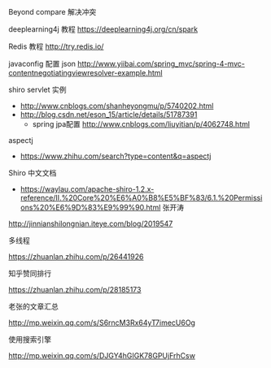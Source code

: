 
Beyond compare 解决冲突




deeplearning4j 教程
https://deeplearning4j.org/cn/spark

Redis 教程
http://try.redis.io/

javaconfig 配置 json
http://www.yiibai.com/spring_mvc/spring-4-mvc-contentnegotiatingviewresolver-example.html



shiro servlet 实例
- http://www.cnblogs.com/shanheyongmu/p/5740202.html
- http://blog.csdn.net/eson_15/article/details/51787391
    - spring jpa配置 http://www.cnblogs.com/liuyitian/p/4062748.html

aspectj

- https://www.zhihu.com/search?type=content&q=aspectj

Shiro 中文文档

- https://waylau.com/apache-shiro-1.2.x-reference/II.%20Core%20%E6%A0%B8%E5%BF%83/6.1.%20Permissions%20%E6%9D%83%E9%99%90.html
张开涛

http://jinnianshilongnian.iteye.com/blog/2019547

多线程

https://zhuanlan.zhihu.com/p/26441926

知乎赞同排行

https://zhuanlan.zhihu.com/p/28185173

老张的文章汇总

http://mp.weixin.qq.com/s/S6rncM3Rx64yT7imecU6Og

使用搜索引擎

http://mp.weixin.qq.com/s/DJGY4hGIGK78GPUjFrhCsw
